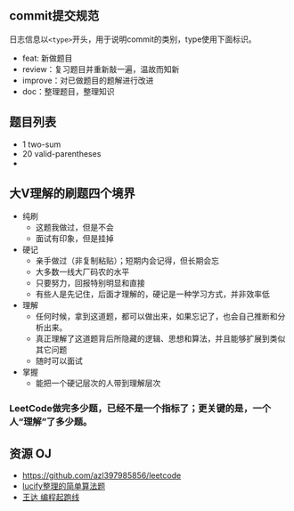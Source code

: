 

## commit提交规范
日志信息以`<type>`开头，用于说明commit的类别，type使用下面标识。
+ feat: 新做题目
+ review：复习题目并重新敲一遍，温故而知新
+ improve：对已做题目的题解进行改进
+ doc：整理题目，整理知识

## 题目列表
+ 1 two-sum
+ 20 valid-parentheses
+ 


## 大V理解的刷题四个境界
+ 纯刷
  + 这题我做过，但是不会
  + 面试有印象，但是挂掉
+ 硬记
  + 亲手做过（非复制粘贴）；短期内会记得，但长期会忘
  + 大多数一线大厂码农的水平
  + 只要努力，回报特别明显和直接
  + 有些人是先记住，后面才理解的，硬记是一种学习方式，并非效率低
+ 理解
  + 任何时候，拿到这道题，都可以做出来，如果忘记了，也会自己推断和分析出来。
  + 真正理解了这道题背后所隐藏的逻辑、思想和算法，并且能够扩展到类似其它问题
  + 随时可以面试
+ 掌握
  + 能把一个硬记层次的人带到理解层次

### LeetCode做完多少题，已经不是一个指标了；更关键的是，一个人“理解”了多少题。

## 资源 OJ
+ https://github.com/azl397985856/leetcode
+ [lucify整理的简单算法题](https://leetcode-solution-leetcode-pp.gitbook.io/leetcode-solution/easy)
+ [王达 编程起跑线](https://wdxtub.com/categories/%E7%BC%96%E7%A8%8B%E8%B5%B7%E8%B7%91%E7%BA%BF/)
